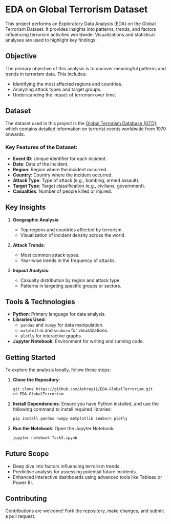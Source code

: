# EDA on Global Terrorism Dataset

This project performs an Exploratory Data Analysis (EDA) on the Global Terrorism Dataset. It provides insights into patterns, trends, and factors influencing terrorism activities worldwide. Visualizations and statistical analyses are used to highlight key findings.

## Objective
The primary objective of this analysis is to uncover meaningful patterns and trends in terrorism data. This includes:
- Identifying the most affected regions and countries.
- Analyzing attack types and target groups.
- Understanding the impact of terrorism over time.

## Dataset
The dataset used in this project is the [Global Terrorism Database (GTD)](https://www.start.umd.edu/gtd/), which contains detailed information on terrorist events worldwide from 1970 onwards. 

### Key Features of the Dataset:
- **Event ID**: Unique identifier for each incident.
- **Date**: Date of the incident.
- **Region**: Region where the incident occurred.
- **Country**: Country where the incident occurred.
- **Attack Type**: Type of attack (e.g., bombing, armed assault).
- **Target Type**: Target classification (e.g., civilians, government).
- **Casualties**: Number of people killed or injured.

## Key Insights

1. **Geographic Analysis**:
   - Top regions and countries affected by terrorism.
   - Visualization of incident density across the world.

2. **Attack Trends**:
   - Most common attack types.
   - Year-wise trends in the frequency of attacks.

3. **Impact Analysis**:
   - Casualty distribution by region and attack type.
   - Patterns in targeting specific groups or sectors.

## Tools & Technologies
- **Python**: Primary language for data analysis.
- **Libraries Used**:
  - `pandas` and `numpy` for data manipulation.
  - `matplotlib` and `seaborn` for visualizations.
  - `plotly` for interactive graphs.
- **Jupyter Notebook**: Environment for writing and running code.

## Getting Started

To explore the analysis locally, follow these steps:

1. **Clone the Repository**:
   ```bash
   git clone https://github.com/Ashray11/EDA-GlobalTerrorism.git
   cd EDA-GlobalTerrorism
   ```

2. **Install Dependencies**:
   Ensure you have Python installed, and use the following command to install required libraries:
   ```bash
   pip install pandas numpy matplotlib seaborn plotly
   ```

3. **Run the Notebook**:
   Open the Jupyter Notebook:
   ```bash
   jupyter notebook Task5.ipynb
   ```

## Future Scope
- Deep dive into factors influencing terrorism trends.
- Predictive analysis for assessing potential future incidents.
- Enhanced interactive dashboards using advanced tools like Tableau or Power BI.

## Contributing
Contributions are welcome! Fork the repository, make changes, and submit a pull request.
